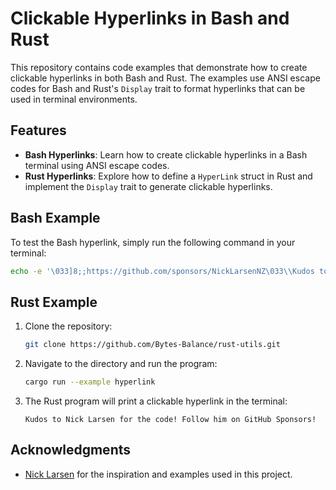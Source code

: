 # Clickable Hyperlinks in Bash and Rust

This repository contains code examples that demonstrate how to create clickable hyperlinks in both Bash and Rust. The examples use ANSI escape codes for Bash and Rust's `Display` trait to format hyperlinks that can be used in terminal environments.

## Features

- **Bash Hyperlinks**: Learn how to create clickable hyperlinks in a Bash terminal using ANSI escape codes.
- **Rust Hyperlinks**: Explore how to define a `HyperLink` struct in Rust and implement the `Display` trait to generate clickable hyperlinks.


## Bash Example

To test the Bash hyperlink, simply run the following command in your terminal:

```bash
echo -e '\033]8;;https://github.com/sponsors/NickLarsenNZ\033\\Kudos to Nick Larsen for the code! Follow him on GitHub Sponsors!\033]8;;\033\\'
```

## Rust Example

1. Clone the repository:

   ```bash
   git clone https://github.com/Bytes-Balance/rust-utils.git
   ```

2. Navigate to the directory and run the program:

   ```bash
   cargo run --example hyperlink
   ```

3. The Rust program will print a clickable hyperlink in the terminal:

   ```plaintext
   Kudos to Nick Larsen for the code! Follow him on GitHub Sponsors!
   ```

## Acknowledgments

- [Nick Larsen](https://github.com/sponsors/NickLarsenNZ) for the inspiration and examples used in this project.
